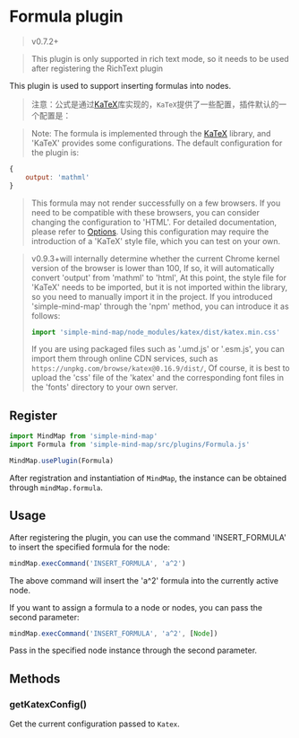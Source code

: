 # Formula plugin

> v0.7.2+

> This plugin is only supported in rich text mode, so it needs to be used after registering the RichText plugin

This plugin is used to support inserting formulas into nodes.

> 注意：公式是通过[KaTeX](https://github.com/KaTeX/KaTeX)库实现的，`KaTeX`提供了一些配置，插件默认的一个配置是：

> Note: The formula is implemented through the [KaTeX](https://github.com/KaTeX/KaTeX) library, and 'KaTeX' provides some configurations. The default configuration for the plugin is:

```js
{
    output: 'mathml'
}
```

> This formula may not render successfully on a few browsers. If you need to be compatible with these browsers, you can consider changing the configuration to 'HTML'. For detailed documentation, please refer to [Options](https://katex.org/docs/options). Using this configuration may require the introduction of a 'KaTeX' style file, which you can test on your own.

> v0.9.3+will internally determine whether the current Chrome kernel version of the browser is lower than 100, If so, it will automatically convert 'output' from 'mathml' to 'html', At this point, the style file for 'KaTeX' needs to be imported, but it is not imported within the library, so you need to manually import it in the project. If you introduced 'simple-mind-map' through the 'npm' method, you can introduce it as follows:
>
> ```js
> import 'simple-mind-map/node_modules/katex/dist/katex.min.css'
> ```
> If you are using packaged files such as '.umd.js' or '.esm.js', you can import them through online CDN services, such as `https://unpkg.com/browse/katex@0.16.9/dist/`, Of course, it is best to upload the 'css' file of the 'katex' and the corresponding font files in the 'fonts' directory to your own server.

## Register

```js
import MindMap from 'simple-mind-map'
import Formula from 'simple-mind-map/src/plugins/Formula.js'

MindMap.usePlugin(Formula)
```

After registration and instantiation of `MindMap`, the instance can be obtained through `mindMap.formula`.

## Usage

After registering the plugin, you can use the command 'INSERT_FORMULA' to insert the specified formula for the node:

```js
mindMap.execCommand('INSERT_FORMULA', 'a^2')
```

The above command will insert the 'a^2' formula into the currently active node.

If you want to assign a formula to a node or nodes, you can pass the second parameter:

```js
mindMap.execCommand('INSERT_FORMULA', 'a^2', [Node])
```

Pass in the specified node instance through the second parameter.

## Methods

### getKatexConfig()

Get the current configuration passed to `Katex`.